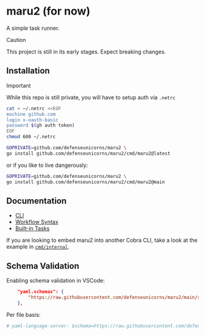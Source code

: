 # maru2 (for now)

A simple task runner.

> [!CAUTION]
> This project is still in its early stages. Expect breaking changes.

## Installation

> [!IMPORTANT]
> While this repo is still private, you will have to setup auth via `.netrc`
>
> ```bash
> cat > ~/.netrc <<EOF
> machine github.com
> login x-oauth-basic
> password $(gh auth token)
> EOF
> chmod 600 ~/.netrc
> ```

```sh
GOPRIVATE=github.com/defenseunicorns/maru2 \
go install github.com/defenseunicorns/maru2/cmd/maru2@latest
```

or if you like to live dangerously:

```sh
GOPRIVATE=github.com/defenseunicorns/maru2 \
go install github.com/defenseunicorns/maru2/cmd/maru2@main
```

## Documentation

- [CLI](docs/cli.md)
- [Workflow Syntax](docs/syntax.md)
- [Built-in Tasks](docs/builtins.md)

If you are looking to embed maru2 into another Cobra CLI, take a look at the example in [`cmd/internal`](./cmd/internal/main.go).

## Schema Validation

Enabling schema validation in VSCode:

```json
    "yaml.schemas": {
        "https://raw.githubusercontent.com/defenseunicorns/maru2/main/schema/v0/schema.json": "tasks.yaml",
    },
```

Per file basis:

```yaml
# yaml-language-server: $schema=https://raw.githubusercontent.com/defenseunicorns/maru2/main/schema/v0/schema.json
```

